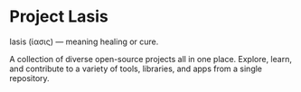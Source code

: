 # Project Lasis
Iasis (ίασις) — meaning healing or cure.

A collection of diverse open-source projects all in one place. Explore, learn, and contribute to a variety of tools, libraries, and apps from a single repository.
